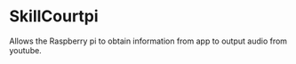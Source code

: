 # SkillCourtpi
Allows the Raspberry pi to obtain information from app to output audio from youtube.
